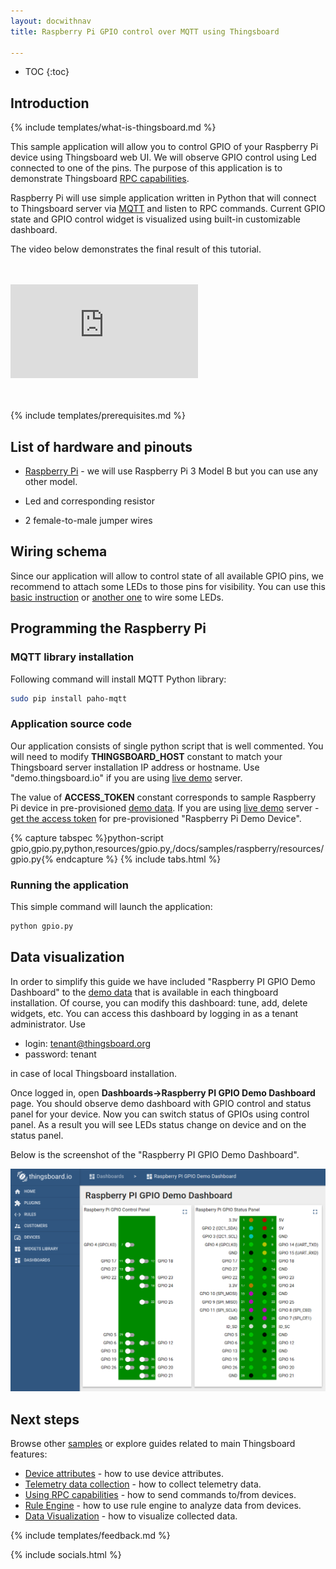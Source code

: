 ```yaml
---
layout: docwithnav
title: Raspberry Pi GPIO control over MQTT using Thingsboard

---
```


* TOC
{:toc}

## Introduction
{% include templates/what-is-thingsboard.md %}

This sample application will allow you to control GPIO of your Raspberry Pi device using Thingsboard web UI. We will observe GPIO control using Led connected to one of the pins. 
The purpose of this application is to demonstrate Thingsboard [RPC capabilities](/docs/user-guide/rpc/).

Raspberry Pi will use simple application written in Python that will connect to Thingsboard server via [MQTT](https://en.wikipedia.org/wiki/MQTT) and listen to RPC commands.
Current GPIO state and GPIO control widget is visualized using built-in customizable dashboard. 

The video below demonstrates the final result of this tutorial.

<br/>
<br/>
<div id="video">  
    <div id="video_wrapper">
        <iframe src="https://www.youtube.com/embed/SRnYjoS3M0Y" frameborder="0" allowfullscreen></iframe>
    </div>
</div>
<br/>
<br/>

{% include templates/prerequisites.md %}

## List of hardware and pinouts

 - [Raspberry Pi](https://en.wikipedia.org/wiki/Raspberry_Pi) - we will use Raspberry Pi 3 Model B but you can use any other model.
 
 - Led and corresponding resistor 

 - 2 female-to-male jumper wires

## Wiring schema

 Since our application will allow to control state of all available GPIO pins, we recommend to attach some LEDs to those pins for visibility.
 You can use this [basic instruction](https://www.raspberrypi.org/documentation/usage/gpio/) or [another one](https://projects.drogon.net/raspberry-pi/gpio-examples/tux-crossing/gpio-examples-1-a-single-led/) to wire some LEDs.

## Programming the Raspberry Pi

### MQTT library installation

Following command will install MQTT Python library:

```bash
sudo pip install paho-mqtt
```

### Application source code

Our application consists of single python script that is well commented. 
You will need to modify **THINGSBOARD_HOST** constant to match your Thingsboard server installation IP address or hostname. 
Use "demo.thingsboard.io" if you are using [live demo](http://demo.thingsboard.io/) server.

The value of **ACCESS_TOKEN** constant corresponds to sample Raspberry Pi device in pre-provisioned [demo data](/docs/samples/demo-account/#tenant-devices).
If you are using [live demo](http://demo.thingsboard.io/) server - [get the access token](/docs/user-guide/ui/devices/#manage-device-credentials) for pre-provisioned "Raspberry Pi Demo Device".

{% capture tabspec %}python-script
gpio,gpio.py,python,resources/gpio.py,/docs/samples/raspberry/resources/gpio.py{% endcapture %}
{% include tabs.html %}

### Running the application

This simple command will launch the application:

```bash
python gpio.py
```

## Data visualization

In order to simplify this guide we have included "Raspberry PI GPIO Demo Dashboard" to the [demo data](/docs/samples/demo-account/#dashboards) that is available in each thingboard installation. 
Of course, you can modify this dashboard: tune, add, delete widgets, etc.
You can access this dashboard by logging in as a tenant administrator. Use

 - login: tenant@thingsboard.org
 - password: tenant
 
in case of local Thingsboard installation. 
 
Once logged in, open **Dashboards->Raspberry PI GPIO Demo Dashboard** page. You should observe demo dashboard with GPIO control and status panel for your device. 
Now you can switch status of GPIOs using control panel. As a result you will see LEDs status change on device and on the status panel.

Below is the screenshot of the "Raspberry PI GPIO Demo Dashboard".  

 ![image](/images/samples/raspberry/gpio/dashboard.png)
 
## Next steps

Browse other [samples](/docs/samples) or explore guides related to main Thingsboard features:

 - [Device attributes](/docs/user-guide/attributes/) - how to use device attributes.
 - [Telemetry data collection](/docs/user-guide/telemetry/) - how to collect telemetry data.
 - [Using RPC capabilities](/docs/user-guide/rpc/) - how to send commands to/from devices.
 - [Rule Engine](/docs/user-guide/rule-engine/) - how to use rule engine to analyze data from devices.
 - [Data Visualization](/docs/user-guide/visualization/) - how to visualize collected data.
 
{% include templates/feedback.md %}
  
{% include socials.html %}
